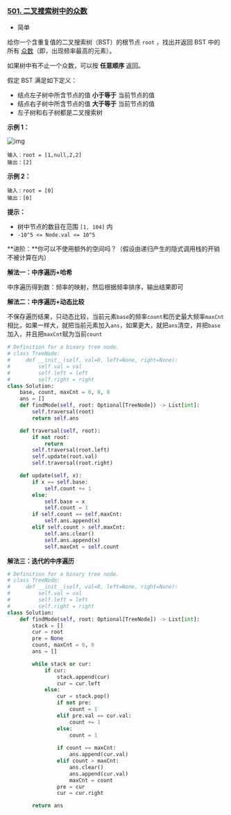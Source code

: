 ### [501. 二叉搜索树中的众数](https://leetcode.cn/problems/find-mode-in-binary-search-tree/)

- 简单

给你一个含重复值的二叉搜索树（BST）的根节点 `root` ，找出并返回 BST 中的所有 [众数](https://baike.baidu.com/item/众数/44796)（即，出现频率最高的元素）。

如果树中有不止一个众数，可以按 **任意顺序** 返回。

假定 BST 满足如下定义：

- 结点左子树中所含节点的值 **小于等于** 当前节点的值
- 结点右子树中所含节点的值 **大于等于** 当前节点的值
- 左子树和右子树都是二叉搜索树

**示例 1：**

 ![img](https://assets.leetcode.com/uploads/2021/03/11/mode-tree.jpg)

```
输入：root = [1,null,2,2]
输出：[2]
```

**示例 2：**

```
输入：root = [0]
输出：[0]
```

**提示：**

- 树中节点的数目在范围 `[1, 104]` 内
- `-10^5 <= Node.val <= 10^5`

**进阶：**你可以不使用额外的空间吗？（假设由递归产生的隐式调用栈的开销不被计算在内）

**解法一：中序遍历+哈希**

中序遍历得到数：频率的映射，然后根据频率排序，输出结果即可

**解法二：中序遍历+动态比较**

不保存遍历结果，只动态比较，当前元素`base`的频率`count`和历史最大频率`maxCnt`相比，如果一样大，就把当前元素加入`ans`，如果更大，就把`ans`清空，并把`base`加入，并且把`maxCnt`赋为当前`count`

```python
# Definition for a binary tree node.
# class TreeNode:
#     def __init__(self, val=0, left=None, right=None):
#         self.val = val
#         self.left = left
#         self.right = right
class Solution:
    base, count, maxCnt = 0, 0, 0
    ans = []
    def findMode(self, root: Optional[TreeNode]) -> List[int]:
        self.traversal(root)
        return self.ans

    def traversal(self, root):
        if not root:
            return 
        self.traversal(root.left)
        self.update(root.val)
        self.traversal(root.right)

    def update(self, x):
        if x == self.base:
            self.count += 1
        else:
            self.base = x
            self.count = 1
        if self.count == self.maxCnt:
            self.ans.append(x)
        elif self.count > self.maxCnt:
            self.ans.clear()
            self.ans.append(x)
            self.maxCnt = self.count
```

**解法三：迭代的中序遍历**

```python
# Definition for a binary tree node.
# class TreeNode:
#     def __init__(self, val=0, left=None, right=None):
#         self.val = val
#         self.left = left
#         self.right = right
class Solution:
    def findMode(self, root: Optional[TreeNode]) -> List[int]:
        stack = []
        cur = root
        pre = None
        count, maxCnt = 0, 0
        ans = []

        while stack or cur:
            if cur:
                stack.append(cur)
                cur = cur.left
            else:
                cur = stack.pop()
                if not pre:
                    count = 1
                elif pre.val == cur.val:
                    count += 1
                else:
                    count = 1
                
                if count == maxCnt:
                    ans.append(cur.val)
                elif count > maxCnt:
                    ans.clear()
                    ans.append(cur.val)
                    maxCnt = count
                pre = cur
                cur = cur.right

        return ans
```

